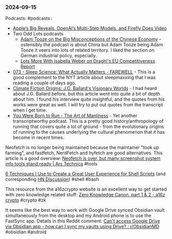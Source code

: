 ### 2024-09-15
Podcasts: #podcasts :
* [Apple’s Big Reveals, OpenAI’s Multi-Step Models, and Firefly Does Video](https://lnns.co/wG9dzTpuClL)
* Two Odd Lots podcasts
	* [Adam Tooze on the Big Misconceptions of the Chinese Economy](https://lnns.co/Pio4hvKzFN_) - ostensibly the podcast is about China but Adam Tooze being Adam Tooze it veers into lots of related territory. I liked the section on German industrial policy, especially.
	* [Lots More With Isabella Weber on Draghi's EU Competitiveness Report](https://lnns.co/Se6Wf_Ga7K1)
* [073 - Sleep Science: What Actually Matters - FAREWELL](https://lnns.co/xe3SK75gN9l) - This is a good complement to the NYT article about sleepmaxxing that I was reading a couple of days ago.
* [Climate Fiction Origins: J.G. Ballard's Visionary Worlds](https://lnns.co/VFiB7SLDbE8) - I had heard about J.G. Ballard before, but this article went into quite a bit of depth about him. I found his interview quite insightful, and the quotes from his works were great as well. I will try to put out quotes from the transcript when I get time.
* [You Were Born to Run - The Art of Manliness](https://lnns.co/opnIJW9a7ZD) - Yet another transcriptworthy podcast. This is a pretty good history/anthropology of running that covers quite a lot of ground - from the evolutionary origins of running to the causes underlying the cultural phenomenon that it has become in recent times.

Neofetch is no longer being maintained because the maintainer "took up farming", and fastfetch, NerdFetch and hyfetch are good alternatives. This article is a good overview: [Neofetch is over, but many screenshot system info tools stand ready | Ars Technica](https://arstechnica.com/gadgets/2024/09/neofetch-is-over-but-many-screenshot-system-info-tools-stand-ready/) #tools 

[6 Techniques I Use to Create a Great User Experience for Shell Scripts](https://nochlin.com/blog/6-techniques-i-use-to-create-a-great-user-experience-for-shell-scripts) (and corresponding [HN Discussion](https://news.ycombinator.com/item?id=41512899)) #shell #bash

This resource from the a16zcrypto website is an excellent way to get started with zero knowledge related stuff: [Zero Knowledge Canon, part 1 & 2 - a16z crypto](https://a16zcrypto.com/posts/article/zero-knowledge-canon/) #crypto #zk 

It seems like the best way to work with Google Drive synced Obsidian vault simultaneously from the desktop and my Android phone is to use the FastSync app. Details in this Reddit comment: [Can't access Google Drive via Obsidian app - how can I sync my vaults using Drive? : r/ObsidianMD](https://www.reddit.com/r/ObsidianMD/comments/oiqk48/cant_access_google_drive_via_obsidian_app_how_can/?share_id=DQOkxrTK5Uo3TglMcX7iT) #obsidian #android 

